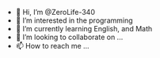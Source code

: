 - 👋 Hi, I’m @ZeroLife-340
- 👀 I’m interested in the programming
- 🌱 I’m currently learning English, and Math
- 💞️ I’m looking to collaborate on ...
- 📫 How to reach me ...

<!---
ZeroLife-340/ZeroLife-340 is a ✨ special ✨ repository because its `README.md` (this file) appears on your GitHub profile.
You can click the Preview link to take a look at your changes.
--->
